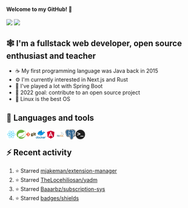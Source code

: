 #### Welcome to my GitHub! 👋

[![](https://img.shields.io/badge/Jesús_Iglesias-0077B5?style=flat&logo=linkedin&logoColor=white)][linkedin]
[![](https://img.shields.io/badge/d0vi-330F63?style=flat&logo=gitlab&logoColor=white)][gitlab]

## 🕸️ I'm a fullstack web developer, open source enthusiast and teacher

- ☕ My first programming language was Java back in 2015
- ⚙️ I'm currently interested in Next.js and Rust
- 🍃 I've played a lot with Spring Boot
- 🏁 2022 goal: contribute to an open source project
- 🐧 Linux is the best OS

## 🧰 Languages and tools

<img align="left" alt="React" width="26px" src="https://raw.githubusercontent.com/github/explore/80688e429a7d4ef2fca1e82350fe8e3517d3494d/topics/react/react.png" />
<img align="left" alt="Spring Boot" width="26px" src="https://raw.githubusercontent.com/github/explore/80688e429a7d4ef2fca1e82350fe8e3517d3494d/topics/spring-boot/spring-boot.png" />
<img align="left" alt="Git" width="26px" src="https://raw.githubusercontent.com/github/explore/80688e429a7d4ef2fca1e82350fe8e3517d3494d/topics/git/git.png" />
<img align="left" alt="Docker" width="26px" src="https://raw.githubusercontent.com/github/explore/80688e429a7d4ef2fca1e82350fe8e3517d3494d/topics/docker/docker.png" />
<img align="left" alt="Angular" width="26px" src="https://raw.githubusercontent.com/github/explore/80688e429a7d4ef2fca1e82350fe8e3517d3494d/topics/angular/angular.png" />
<img align="left" alt="MySQL" width="26px" src="https://raw.githubusercontent.com/github/explore/80688e429a7d4ef2fca1e82350fe8e3517d3494d/topics/mysql/mysql.png" />
<img align="left" alt="PostgreSQL" width="26px" src="https://raw.githubusercontent.com/github/explore/80688e429a7d4ef2fca1e82350fe8e3517d3494d/topics/postgresql/postgresql.png" />
<img align="left" alt="Terminal" width="26px" src="https://raw.githubusercontent.com/github/explore/80688e429a7d4ef2fca1e82350fe8e3517d3494d/topics/terminal/terminal.png" />

<br />

## ⚡ Recent activity

<!--RECENT_ACTIVITY:start-->
1. ⭐ Starred [mjakeman/extension-manager](https://github.com/mjakeman/extension-manager)
2. ⭐ Starred [TheLocehiliosan/yadm](https://github.com/TheLocehiliosan/yadm)
3. ⭐ Starred [Baaarbz/subscription-sys](https://github.com/Baaarbz/subscription-sys)
4. ⭐ Starred [badges/shields](https://github.com/badges/shields)
<!--RECENT_ACTIVITY:end-->


[linkedin]: https://linkedin.com/in/jesusiglesiasiglesias
[gitlab]: https://gitlab.com/d0vi
